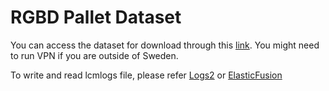 # RGBD Pallet Dataset

You can access the dataset for download through this [link](https://cloud.oru.se/s/4JPf5s4YE4Gbx3A).
You might need to run VPN if you are outside of Sweden.

To write and read lcmlogs file, please refer [Logs2](https://github.com/hoangcuongbk80/Logger2) or [ElasticFusion](https://github.com/hoangcuongbk80/ElasticFusion)




